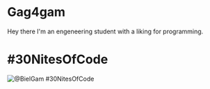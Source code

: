 # Gag4gam

Hey there I'm an engeneering student with a liking for programming.

# #30NitesOfCode
  ![@BielGam #30NitesOfCode](https://www.codedex.io/api/petStatus?user=BielGam)
